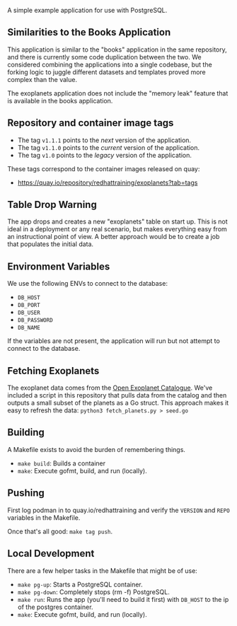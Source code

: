 A simple example application for use with PostgreSQL.


## Similarities to the Books Application

This application is similar to the "books" application in the same repository, and
there is currently some code duplication between the two. We considered combining
the applications into a single codebase, but the forking logic to juggle different
datasets and templates proved more complex than the value.

The exoplanets application does not include the "memory leak" feature that is
available in the books application.

## Repository and container image tags

- The tag `v1.1.1` points to the _next_ version of the application.
- The tag `v1.1.0` points to the _current_ version of the application.
- The tag `v1.0`   points to the _legacy_ version of the application.

These tags correspond to the container images released on quay:

- <https://quay.io/repository/redhattraining/exoplanets?tab=tags>

## Table Drop Warning

The app drops and creates a new "exoplanets" table on start up. This is not
ideal in a deployment or any real scenario, but makes everything easy from an
instructional point of view. A better approach would be to create a job that populates
the initial data.


## Environment Variables

We use the following ENVs to connect to the database:

  * `DB_HOST`
  * `DB_PORT`
  * `DB_USER`
  * `DB_PASSWORD`
  * `DB_NAME`

If the variables are not present, the application will run but not attempt to connect
to the database.


## Fetching Exoplanets

The exoplanet data comes from the [Open Exoplanet Catalogue](https://github.com/openexoplanetcatalogue/open_exoplanet_catalogue/).
We've included a script in this repository that pulls data from the catalog and
then outputs a small subset of the planets as a Go struct. This approach makes it
easy to refresh the data: `python3 fetch_planets.py > seed.go`


## Building

A Makefile exists to avoid the burden of remembering things.

  * `make build`: Builds a container
  * `make`: Execute gofmt, build, and run (locally).


## Pushing

First log podman in to quay.io/redhattraining and verify the `VERSION` and `REPO` variables in the Makefile.

Once that's all good: `make tag push`.


## Local Development

There are a few helper tasks in the Makefile that might be of use:

  * `make pg-up`: Starts a PostgreSQL container.
  * `make pg-down`: Completely stops (rm -f) PostgreSQL.
  * `make run`: Runs the app (you'll need to build it first) with `DB_HOST` to the ip
  of the postgres container.
  * `make`: Execute gofmt, build, and run (locally).
